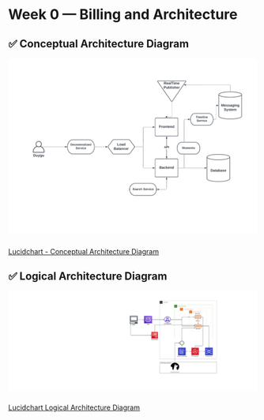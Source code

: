 # Week 0 — Billing and Architecture

## :white_check_mark:  Conceptual Architecture Diagram

![Conceptual Architecture Diagram](https://github.com/dygk/aws-bootcamp-cruddur-2023/blob/4f7c0c1717ab5d7c5a46200104a1ae0dc9f04f5e/journal/assets/Cruddur-Conceptual%20Diagram.png)


###
[Lucidchart - Conceptual Architecture Diagram](https://lucid.app/lucidchart/052a28c8-7cc6-4393-8543-d7195016cca3/edit?invitationId=inv_5839f0d4-168a-4d0e-a491-4dae9fa14b12)


## :white_check_mark:  Logical Architecture Diagram

![Logical Architecture Diagram](https://github.com/dygk/aws-bootcamp-cruddur-2023/blob/4f7c0c1717ab5d7c5a46200104a1ae0dc9f04f5e/journal/assets/Cruddur%20Logical%20Diagram.png)



###
[Lucidchart Logical Architecture Diagram](https://lucid.app/lucidchart/736292c9-e7f0-4bcf-ad45-6d3d1465ffd1/edit?invitationId=inv_9320dabd-dc1c-48cd-923d-a4a08c83a127)
